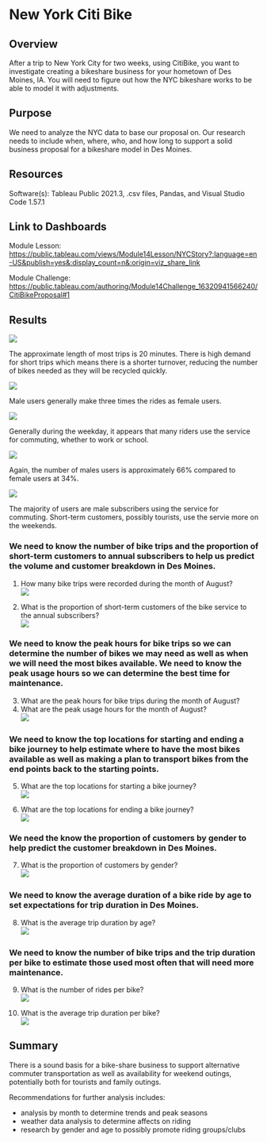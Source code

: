#  New York Citi Bike
## Overview

After a trip to New York City for two weeks, using CitiBike, you want to investigate creating a bikeshare business for your hometown of Des Moines, IA.  You will need to figure out how the NYC bikeshare works to be able to model it with adjustments.

## Purpose

We need to analyze the NYC data to base our proposal on.  Our research needs to include when, where, who, and how long to support a solid business proposal for a bikeshare model in Des Moines.

## Resources
Software(s): Tableau Public 2021.3, .csv files, Pandas, and Visual Studio Code 1.57.1

## Link to Dashboards
Module Lesson:  https://public.tableau.com/views/Module14Lesson/NYCStory?:language=en-US&publish=yes&:display_count=n&:origin=viz_share_link

Module Challenge:  https://public.tableau.com/authoring/Module14Challenge_16320941566240/CitiBikeProposal#1

## Results

![](Challenge1.PNG)<br/>

The approximate length of most trips is 20 minutes.  There is high demand for short trips which means there is a shorter turnover, reducing the number of bikes needed as they will be recycled quickly.<br/>


![](Challenge2.PNG)<br/>

Male users generally make three times the rides as female users.<br/>


![](Challenge3.PNG)<br/>

Generally during the weekday, it appears that many riders use the service for commuting, whether to work or school.<br/>


![](Challenge4.PNG)<br/>

Again, the number of males users is approximately 66% compared to female users at 34%.<br/>

![](Challenge5.PNG)<br/>

The majority of users are male subscribers using the service for commuting.  Short-term customers, possibly tourists, use the servie more on the weekends.


### We need to know the number of bike trips and the proportion of short-term customers to annual subscribers to help us predict the volume and customer breakdown in Des Moines.

1. How many bike trips were recorded during the month of August?<br/>
![](Capture1.PNG)<br/>

2. What is the proportion of short-term customers of the bike service to the annual subscribers?<br/>
![](Capture2.PNG)<br/>

### We need to know the peak hours for bike trips so we can determine the number of bikes we may need as well as when we will need the most bikes available.  We need to know the peak usage hours so we can determine the best time for maintenance.

3. What are the peak hours for bike trips during the month of August?<br/>
4. What are the peak usage hours for the month of August?<br/>
![](Capture3.PNG)<br/>

### We need to know the top locations for starting and ending a bike journey to help estimate where to have the most bikes available as well as making a plan to transport bikes from the end points back to the starting points.

5. What are the top locations for starting a bike journey?<br/>
![](Capture4.PNG)<br/>

6. What are the top locations for ending a bike journey?<br/>
![](Capture5.PNG)<br/>

### We need the know the proportion of customers by gender to help predict the customer breakdown in Des Moines.

7. What is the proportion of customers by gender?<br/>
![](Capture6.PNG)<br/>

### We need to know the average duration of a bike ride by age to set expectations for trip duration in Des Moines.

8. What is the average trip duration by age?<br/>
![](Capture7.PNG)<br/>

### We need to know the number of bike trips and the trip duration per bike to estimate those used most often that will need more maintenance.

9. What is the number of rides per bike?<br/>
![](Capture8.PNG)<br/>

10.  What is the average trip duration per bike?<br/>
![](Capture9.PNG)<br/>

## Summary

There is a sound basis for a bike-share business to support alternative commuter transportation as well as availability for weekend outings, potentially both for tourists and family outings.

Recommendations for further analysis includes:

* analysis by month to determine trends and peak seasons 
* weather data analysis to determine affects on riding
* research by gender and age to possibly promote riding groups/clubs


 
